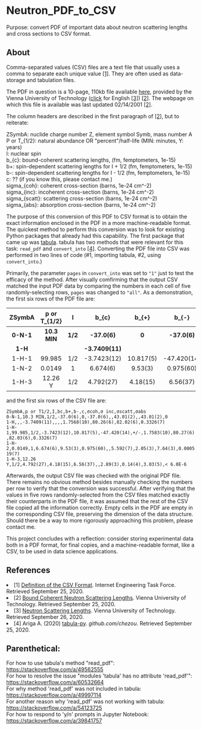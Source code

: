 # Neutron_PDF_to_CSV
Purpose: convert PDF of important data about neutron scattering lengths and cross sections to CSV format.

## About
Comma-separated values (CSV) files are a text file that usually uses a comma to separate each unique value [[1]](#1). They are often used as data-storage and tabulation files.

The PDF in question is a 10-page, 110kb file available <a href = "http://www.ati.ac.at/~neutropt/scattering/Scattering_lengths_table_20010419.pdf">here</a>, provided by the Vienna University of Technology (<a href = "https://www.tuwien.at/en/">click</a> for English [[3]](#3)) [[2]](#2). The webpage on which this file is available was last updated 02/14/2001 [[2]](#2).

The column headers are described in the first paragraph of [[2]](#2), but to reiterate: <br />

ZSymbA: nuclide charge number Z, element symbol Symb, mass number A <br />
P or T_{1/2}: natural abundance OR "percent"/half-life (MIN: minutes, Y: years) <br />
I: nuclear spin <br /> 
b_{c}: bound-coherent scattering lengths, (fm, femptometers, 1e-15) <br /> 
b+: spin-dependent scattering lengths for I + 1/2 (fm, femptometers, 1e-15) <br /> 
b-: spin-dependent scattering lengths for I - 1/2 (fm, femptometers, 1e-15) <br />
c: ?? (if you know this, please contact me.) <br />
sigma_{coh}: coherent cross-section (barns, 1e-24 cm^-2) <br />
sigma_{inc}: incoherent cross-section (barns, 1e-24 cm^-2) <br />
sigma_{scatt}: scattering cross-section (barns, 1e-24 cm^-2) <br />
sigma_{abs}: absorption cross-section (barns, 1e-24 cm^-2) <br />

The purpose of this conversion of this PDF to CSV format is to obtain the exact information enclosed in the PDF in a more machine-readable format. The quickest method to perform this conversion was to look for existing Python packages that already had this capability. The first package that came up was <a href = "https://tabula.technology/">tabula</a>. tabula has two methods that were relevant for this task: `read_pdf` and `convert_into` [[4]](#4). Converting the PDF file into CSV was performed in two lines of code (#1, importing tabula, #2, using `convert_into`.)

Primarily, the parameter `pages` in `convert_into` was set to `"1"` just to test the efficacy of the method. After visually comfirming that the output CSV matched the input PDF data by comparing the numbers in each cell of five randomly-selecting rows, `pages` was changed to `"all"`. As a demonstration, the first six rows of the PDF file are:

|ZSymbA|p or T_{1/2}|I|b_{c}|b_{+}|b_{-}|c|\sigma_{coh}|\sigma_{inc}|\sigma_{scatt}|\sigma_{abs}|
|:----:|:----:|:----:|:----:|:----:|:----:|:----:|:----:|:----:|:----:|:----:|
|<b>0-N-1</b>|<b>10.3 MIN</b>|<b>1/2</b>|<b>-37.0(6)</b>|<b>0</b>|<b>-37.0(6)</b>||<b>43.01(2)</b>||<b>43.01(2)</b>|<b>0</b>|
|<b>1-H</b>|||<b>-3.7409(11)</b>||||<b>1.7568(10)</b>|<b>80.26(6)</b>|<b>82.02(6)</b>|<b>0.3326(7)</b>|
|1-H-1|99.985|1/2|-3.7423(12)|10.817(5)|-47.420(14)|+/-|1.7583(10)|80.27(6)|82.03(6)|0.3326(7)|
|1-N-2|0.0149|1|6.674(6)|9.53(3)|0.975(60)||5.592(7)|2.05(3)|7.64(3)|0.000519(7)|
|1-H-3</b>|12.26 Y|1/2|4.792(27)|4.18(15)|6.56(37)||2.89(3)|0.14(4)|3.03(5)|< 6.0E-6|
                                                                                     
and the first six rows of the CSV file are:

`ZSymbA,p or T1/2,I,bc,b+,b-,c,σcoh,σ inc,σscatt,σabs` <br />
`0-N-1,10.3 MIN,1/2,-37.0(6),0,-37.0(6),,43.01(2),,43.01(2),0` <br />
`1-H,,,-3.7409(11),,,,1.7568(10),80.26(6),82.02(6),0.3326(7)` <br />
`1-H-1,99.985,1/2,-3.7423(12),10.817(5),-47.420(14),+/-,1.7583(10),80.27(6),82.03(6),0.3326(7)` <br />
`1-H-2,0.0149,1,6.674(6),9.53(3),0.975(60),,5.592(7),2.05(3),7.64(3),0.000519(7)` <br />
`1-H-3,12.26 Y,1/2,4.792(27),4.18(15),6.56(37),,2.89(3),0.14(4),3.03(5),< 6.0E-6` <br />
                                                                                                                                                         
Afterwards, the output CSV file was checked with the original PDF file. There remains no obvious method besides manually checking the numbers per row to verify that the conversion was successful. After verifying that the values in five rows randomly-selected from the CSV files matched exactly their counterparts in the PDF file, it was assumed that the rest of the CSV file copied all the information correctly. Empty cells in the PDF are empty in the corresponding CSV file, preserving the dimension of the data structure. Should there be a way to more rigorously approaching this problem, please contact me.

This project concludes with a reflection: consider storing experimental data both in a PDF format, for final copies, and a machine-readable format, like a CSV, to be used in data science applications.

## References
<li>
<a id = "1">[1]</a>
<a href = "https://tools.ietf.org/html/rfc4180#section-2">Definition of the CSV Format</a>. Internet Engineering Task Force. Retrieved September 25, 2020.
</li>

<li>
<a id = "2">[2]</a>
<a href = "http://www.ati.ac.at/~neutropt/scattering/table.html">Bound Coherent Neutron Scattering Lengths</a>. Vienna University of Technology. Retrieved September 25, 2020.
</li>

<li>
<a id = "3">[3]</a>
<a href = "https://ati.tuwien.ac.at/research_areas/neutron_quantum_physics/research/techniques_of_neutron_physics/table_of_neutron_scattering_lengths/EN/
">Neutron Scattering Lengths</a>. Vienna University of Technology. Retrieved September 26, 2020.
</li>

<li>
<a id = "4">[4]</a>
Ariga A. (2020) <a href = "https://github.com/chezou/tabula-py">tabula-py</a>. <i>github.com/chezou</i>. Retrieved September 25, 2020.
</li>

## Parenthetical:
For how to use tabula's method "read_pdf": https://stackoverflow.com/a/49562555 <br />
For how to resolve the issue "modules 'tabula' has no attribute 'read_pdf'": https://stackoverflow.com/a/60532664 <br />
For why method 'read_pdf' was not included in tabula: https://stackoverflow.com/a/49997114 <br />
For another reason why 'read_pdf' was not working with tabula: https://stackoverflow.com/a/54123725 <br />
For how to respond to 'y/n' prompts in Jupyter Notebook: https://stackoverflow.com/a/39841757 
